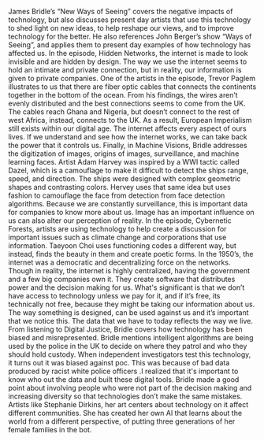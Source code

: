 James Bridle’s “New Ways of Seeing” covers the negative impacts of technology, but also discusses present day artists that use this technology to shed light on new ideas, to help reshape our views, and to improve technology for the better. He also references John Berger’s show “Ways of Seeing”, and applies them to present day examples of how technology has affected us. 
In the episode, Hidden Networks, the internet is made to look invisible and are hidden by design. The way we use the internet seems to hold an intimate and private connection, but in reality, our information is given to private companies. One of the artists in the episode, Trevor Paglem illustrates to us that there are fiber optic cables that connects the continents together in the bottom of the ocean. From his findings, the wires aren’t evenly distributed and the best connections seems to come from the UK. The cables reach Ghana and Nigeria, but doesn’t connect to the rest of west Africa, instead, connects to the UK. As a result, European Imperialism still exists within our digital age. The internet affects every aspect of ours lives. If we understand and see how the internet works, we can take back the power that it controls us.
Finally, in Machine Visions, Bridle addresses the digitization of images, origins of images, surveillance, and machine learning faces. Artist Adam Harvey was inspired by a WWI tactic called Dazel, which is a camouflage to make it difficult to detect the ships range, speed, and direction. The ships were designed with complex geometric shapes and contrasting colors. Hervey uses that same idea but uses fashion to camouflage the face from detection from face detection algorithms. Because we are constantly surveillance, this is important data for companies to know more about us. Image has an important influence on us can also alter our perception of reality.
In the episode, Cybernetic Forests, artists are using technology to help create a discussion for important issues such as climate change and corporations that use information. Taeyoon Choi uses functioning codes a different way, but instead, finds the beauty in them and create poetic forms. In the 1950’s, the internet was a democratic and decentralizing force on the networks. Though in reality, the internet is highly centralized, having the government and a few big companies own it. They create software that distributes power and the decision making for us. What's significant is that we don’t have access to technology unless we pay for it, and if it’s free, its technically not free, because they might be taking our information about us. The way something is designed, can be used against us and it’s important that we notice this.
The data that we have to today reflects the way we live. From listening to Digital Justice, Bridle covers how technology has been biased and misrepresented. Bridle mentions intelligent algorithms are being used by the police in the UK to decide on where they patrol and who they should hold custody. When independent investigators test this technology, it turns out it was biased against poc. This was because of bad data produced by racist white police officers .I realized that it's important to know who out the data and built these digital tools. Bridle made a good point about involving people who were not part of the decision making and increasing diversity so that technologies don’t make the same mistakes. Artists like Stephanie Dirkins, her art centers about technology on it affect different communities. She has created her own AI that learns about the world from a different perspective, of putting three generations of her female families in the bot. 
